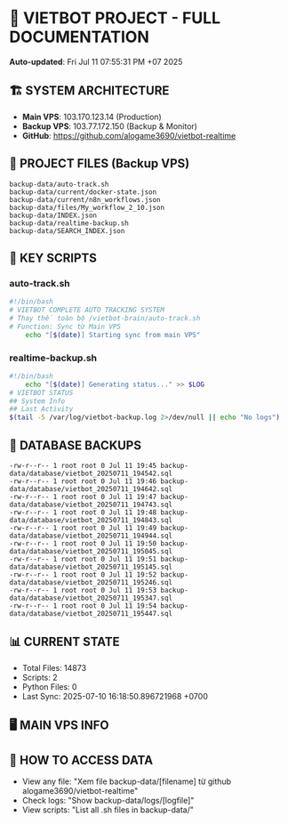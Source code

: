 # 🤖 VIETBOT PROJECT - FULL DOCUMENTATION
**Auto-updated**: Fri Jul 11 07:55:31 PM +07 2025

## 🏗️ SYSTEM ARCHITECTURE
- **Main VPS**: 103.170.123.14 (Production)
- **Backup VPS**: 103.77.172.150 (Backup & Monitor)
- **GitHub**: https://github.com/alogame3690/vietbot-realtime

## 📁 PROJECT FILES (Backup VPS)
```
backup-data/auto-track.sh
backup-data/current/docker-state.json
backup-data/current/n8n_workflows.json
backup-data/files/My_workflow_2_10.json
backup-data/INDEX.json
backup-data/realtime-backup.sh
backup-data/SEARCH_INDEX.json
```

## 🔧 KEY SCRIPTS
### auto-track.sh
```bash
#!/bin/bash
# VIETBOT COMPLETE AUTO TRACKING SYSTEM
# Thay thế toàn bộ /vietbot-brain/auto-track.sh
# Function: Sync từ Main VPS
    echo "[$(date)] Starting sync from main VPS"
```
### realtime-backup.sh
```bash
#!/bin/bash
    echo "[$(date)] Generating status..." >> $LOG
# VIETBOT STATUS
## System Info
## Last Activity
$(tail -5 /var/log/vietbot-backup.log 2>/dev/null || echo "No logs")
```

## 💾 DATABASE BACKUPS
```
-rw-r--r-- 1 root root 0 Jul 11 19:45 backup-data/database/vietbot_20250711_194542.sql
-rw-r--r-- 1 root root 0 Jul 11 19:46 backup-data/database/vietbot_20250711_194642.sql
-rw-r--r-- 1 root root 0 Jul 11 19:47 backup-data/database/vietbot_20250711_194743.sql
-rw-r--r-- 1 root root 0 Jul 11 19:48 backup-data/database/vietbot_20250711_194843.sql
-rw-r--r-- 1 root root 0 Jul 11 19:49 backup-data/database/vietbot_20250711_194944.sql
-rw-r--r-- 1 root root 0 Jul 11 19:50 backup-data/database/vietbot_20250711_195045.sql
-rw-r--r-- 1 root root 0 Jul 11 19:51 backup-data/database/vietbot_20250711_195145.sql
-rw-r--r-- 1 root root 0 Jul 11 19:52 backup-data/database/vietbot_20250711_195246.sql
-rw-r--r-- 1 root root 0 Jul 11 19:53 backup-data/database/vietbot_20250711_195347.sql
-rw-r--r-- 1 root root 0 Jul 11 19:54 backup-data/database/vietbot_20250711_195447.sql
```

## 📊 CURRENT STATE
- Total Files: 14873
- Scripts: 2
- Python Files: 0
- Last Sync: 2025-07-10 16:18:50.896721968 +0700

## 🖥️ MAIN VPS INFO


## 🚨 HOW TO ACCESS DATA
- View any file: "Xem file backup-data/[filename] từ github alogame3690/vietbot-realtime"
- Check logs: "Show backup-data/logs/[logfile]"
- View scripts: "List all .sh files in backup-data/"
